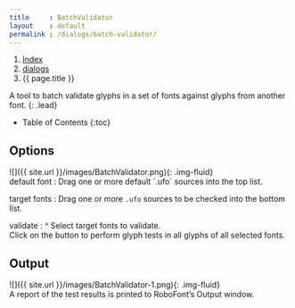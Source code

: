 ```yaml
---
title     : BatchValidator
layout    : default
permalink : /dialogs/batch-validator/
---
```


<nav aria-label="breadcrumb">
  <ol class="breadcrumb small">
    <li class="breadcrumb-item"><a href="{{ site.url }}">Index</a></li>
    <li class="breadcrumb-item"><a href="../../dialogs">dialogs</a></li>
    <li class="breadcrumb-item active" aria-current="page">{{ page.title }}</li>
  </ol>
</nav>

A tool to batch validate glyphs in a set of fonts against glyphs from another font.
{: .lead}

* Table of Contents
{:toc}


Options
-------

<div class='row'>
<div class='col' markdown='1'>
![]({{ site.url }}/images/BatchValidator.png){: .img-fluid}
</div>
<div class='col' markdown='1'>
default font
: Drag one or more default `.ufo` sources into the top list.

target fonts
: Drag one or more `.ufo` sources to be checked into the bottom list.

validate
: ^
  Select target fonts to validate.  
  Click on the button to perform glyph tests in all glyphs of all selected fonts.  
</div>
</div>


Output
------

<div class='row'>
<div class='col' markdown='1'>
![]({{ site.url }}/images/BatchValidator-1.png){: .img-fluid}
</div>
<div class='col' markdown='1'>
A report of the test results is printed to RoboFont’s Output window.  
</div>
</div>
